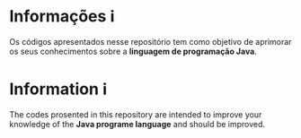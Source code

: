 # Informações :information_source:

Os códigos apresentados nesse repositório tem como objetivo de aprimorar os seus conhecimentos sobre a **linguagem de programação Java**.

# Information :information_source:



The codes prosented in this repository are intended to improve your knowledge of the **Java programe language** and should be improved.
